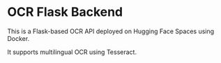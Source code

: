# OCR Flask Backend

This is a Flask-based OCR API deployed on Hugging Face Spaces using Docker.

It supports multilingual OCR using Tesseract.
